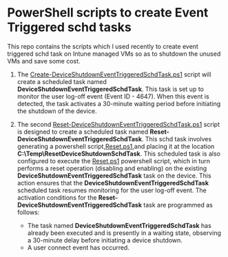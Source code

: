 # PowerShell scripts to create Event Triggered schd tasks
This repo contains the scripts which I used recently to create event triggered schd task on Intune managed VMs so as to shutdown the unused VMs and save some cost.
1. The [Create-DeviceShutdownEventTriggeredSchdTask.ps1](https://github.com/ashisharya65/My-PowerShell-Scripts/blob/main/WindowsMachines/ScheduledTask/EventTriggeredSchdTask/Create-DeviceShutdownEventTriggeredSchdTask.ps1) script will create a scheduled task named <b>DeviceShutdownEventTriggeredSchdTask</b>. This task is set up to monitor the user log-off event (Event ID - 4647). When this event is detected, the task activates a 30-minute waiting period before initiating the shutdown of the device.<br/>

2. The second [Reset-DeviceShutdownEventTriggeredSchdTask.ps1](https://github.com/ashisharya65/My-PowerShell-Scripts/blob/main/WindowsMachines/ScheduledTask/EventTriggeredSchdTask/Reset-ShutdownEventTriggeredSchdTask.ps1) script is designed to create a scheduled task named <b>Reset-DeviceShutdownEventTriggeredSchdTask</b>. This schd task involves generating a powershell script,[Reset.ps1](https://github.com/ashisharya65/My-PowerShell-Scripts/blob/main/WindowsMachines/ScheduledTask/EventTriggeredSchdTask/Reset.ps1),and placing it at the location <b>C:\Temp\ResetDeviceShutdownSchdTask</b>.
This scheduled task is also configured to execute the [Reset.ps1](https://github.com/ashisharya65/My-PowerShell-Scripts/blob/main/WindowsMachines/ScheduledTask/EventTriggeredSchdTask/Reset.ps1) powershell script, which in turn performs a reset operation (disabling and enabling) on the existing <b>DeviceShutdownEventTriggeredSchdTask</b> task on the device. This action ensures that the <b>DeviceShutdownEventTriggeredSchdTask</b> scheduled task resumes monitoring for the user log-off event.
The activation conditions for the <b>Reset-DeviceShutdownEventTriggeredSchdTask</b> task are programmed as follows:

    - The task named <b>DeviceShutdownEventTriggeredSchdTask</b> has already been executed and is presently in a waiting state, observing a 30-minute delay before initiating a device shutdown.
    - A user connect event has occurred.
